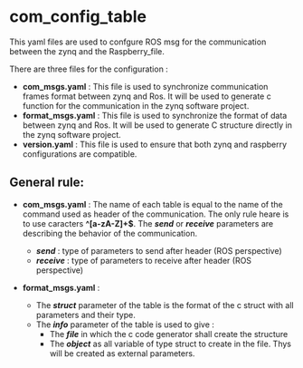 # com_config_table
This yaml files are used to confgure ROS msg for the communication between the zynq and the Raspberry_file. 

There are three files for the configuration :
- **com_msgs.yaml** : This file is used to synchronize communication frames format between zynq and Ros. It will be used to generate c function for the communication in the zynq software project.
- **format_msgs.yaml** : This file is used to synchronize the format of data between zynq and Ros. It will be used to generate C structure directly in the zynq software project.
- **version.yaml** : This file is used to ensure that both zynq and raspberry configurations are compatible. 

## General rule:
- **com_msgs.yaml** : The name of each table is equal to the name of the command used as header of the communication. The only rule heare is to use caracters <strong>^[a-zA-Z]+$</strong>. The <em><strong>send</em></strong> or <em><strong>receive</em></strong> parameters are describing the behavior of the communication. 
    - <em><strong>send</em></strong> : type of parameters to send after header (ROS perspective)
    - <em><strong>receive</em></strong> : type of parameters to receive after header (ROS perspective)

- **format_msgs.yaml** : 
    - The <em><strong>struct</em></strong> parameter of the table is the format of the c struct with all parameters and their type.
    - The <em><strong>info</em></strong> parameter of the table is used to give :
        - The <em><strong>file</em></strong> in which the c code generator shall create the structure
        - The <em><strong>object</em></strong> as all variable of type struct to create in the file. Thys will be created as external parameters.





